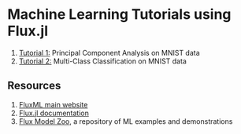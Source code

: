 # Machine Learning Tutorials using Flux.jl 

1. [Tutorial 1:](https://nbviewer.jupyter.org/github/kalyaninagaraj/ML-Tutorials-Using-FluxML/blob/main/MNIST%20TUTORIAL%201%20-%20Principal%20Component%20Analysis%20on%20MNIST%20data.ipynb) Principal Component Analysis on MNIST data
2. [Tutorial 2:](https://nbviewer.jupyter.org/github/kalyaninagaraj/ML-Tutorials-Using-FluxML/blob/main/MNIST%20TUTORIAL%202-%20Multi-Class%20Classification%20Using%20Flux.jl.ipynb) Multi-Class Classification on MNIST data

## Resources
1. [FluxML main website](https://fluxml.ai/)
2. [Flux.jl documentation](https://fluxml.ai/Flux.jl/stable/)
3. [Flux Model Zoo](https://github.com/FluxML/model-zoo), a repository of ML examples and demonstrations
